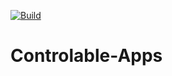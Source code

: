 [![Build](https://github.com/RFebrians/Controlable-Apps/actions/workflows/main.yml/badge.svg)](https://github.com/RFebrians/Controlable-Apps/actions/workflows/main.yml)

# Controlable-Apps
